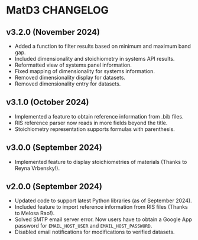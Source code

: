 # MatD3 CHANGELOG

## v3.2.0 (November 2024)

- Added a function to filter results based on minimum and maximum band gap.
- Included dimensionality and stoichiometry in systems API results.
- Reformatted view of systems panel information.
- Fixed mapping of dimensionality for systems information.
- Removed dimensionality display for datasets.
- Removed dimensionality entry for datasets.

## v3.1.0 (October 2024)

- Implemented a feature to obtain reference information from .bib files.
- RIS reference parser now reads in more fields beyond the title.
- Stoichiometry representation supports formulas with parenthesis.

## v3.0.0 (September 2024)

- Implemented feature to display stoichiometries of materials (Thanks to Reyna Vrbensky!).

## v2.0.0 (September 2024)

- Updated code to support latest Python libraries (as of September 2024).
- Included feature to import reference information from RIS files (Thanks to Melosa Rao!).
- Solved SMTP email server error. Now users have to obtain a Google App password for `EMAIL_HOST_USER` and `EMAIL_HOST_PASSWORD`.
- Disabled email notifications for modifications to verified datasets.
